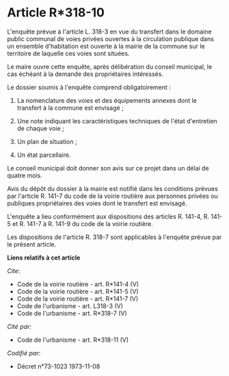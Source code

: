 # Article R*318-10

L'enquête prévue à l'article L. 318-3 en vue du transfert dans le domaine public communal de voies privées ouvertes à la
circulation publique dans un ensemble d'habitation est ouverte à la mairie de la commune sur le territoire de laquelle ces
voies sont situées. 

Le maire ouvre cette enquête, après délibération du conseil municipal, le cas échéant à la demande des propriétaires
intéressés. 

Le dossier soumis à l'enquête comprend obligatoirement : 

1. La nomenclature des voies et des équipements annexes dont le transfert à la commune est envisagé ; 

2. Une note indiquant les caractéristiques techniques de l'état d'entretien de chaque voie ; 

3. Un plan de situation ; 

4. Un état parcellaire. 

Le conseil municipal doit donner son avis sur ce projet dans un délai de quatre mois. 

Avis du dépôt du dossier à la mairie est notifié dans les conditions prévues par l'article R. 141-7 du code de la voirie
routière aux personnes privées ou publiques propriétaires des voies dont le transfert est envisagé. 

L'enquête a lieu conformément aux dispositions des articles R. 141-4, R. 141-5 et R. 141-7 à R. 141-9 du code de la voirie
routière. 

Les dispositions de l'article R. 318-7 sont applicables à l'enquête prévue par le présent article.

**Liens relatifs à cet article**

_Cite_:

  - Code de la voirie routière - art. R*141-4 (V)
  - Code de la voirie routière - art. R*141-5 (V)
  - Code de la voirie routière - art. R*141-7 (V)
  - Code de l'urbanisme - art. L318-3 (V)
  - Code de l'urbanisme - art. R*318-7 (V)

_Cité par_:

  - Code de l'urbanisme - art. R*318-11 (V)

_Codifié par_:

  - Décret n°73-1023 1973-11-08
